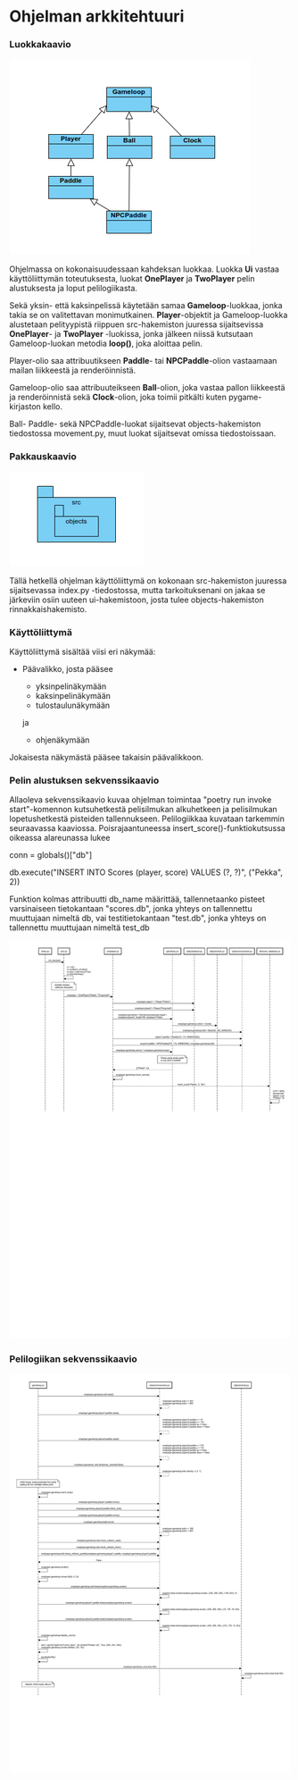 # Ohjelman arkkitehtuuri

### Luokkakaavio
![Luokkakaavio](./kuvat/luokka.png)

Ohjelmassa on kokonaisuudessaan kahdeksan luokkaa. Luokka <strong>Ui</strong> vastaa käyttöliittymän toteutuksesta, luokat <strong>OnePlayer</strong> ja <strong>TwoPlayer</strong> pelin alustuksesta ja loput pelilogiikasta.

Sekä yksin- että kaksinpelissä käytetään samaa <strong>Gameloop</strong>-luokkaa, jonka takia se on valitettavan monimutkainen. <strong>Player</strong>-objektit ja Gameloop-luokka alustetaan pelityypistä riippuen src-hakemiston juuressa sijaitsevissa <strong>OnePlayer</strong>- ja <strong>TwoPlayer</strong> -luokissa, jonka jälkeen niissä kutsutaan Gameloop-luokan metodia <strong>loop()</strong>, joka aloittaa pelin. 

Player-olio saa attribuutikseen <strong>Paddle</strong>- tai <strong>NPCPaddle</strong>-olion vastaamaan mailan liikkeestä ja renderöinnistä.

Gameloop-olio saa attribuuteikseen <strong>Ball</strong>-olion, joka vastaa pallon liikkeestä ja renderöinnistä sekä <strong>Clock</strong>-olion, joka toimii pitkälti kuten pygame-kirjaston kello.

Ball- Paddle- sekä NPCPaddle-luokat sijaitsevat objects-hakemiston tiedostossa movement.py, muut luokat sijaitsevat omissa tiedostoissaan.

### Pakkauskaavio
![Pakkauskaavio](./kuvat/pakkaus.png)

Tällä hetkellä ohjelman käyttöliittymä on kokonaan src-hakemiston juuressa sijaitsevassa index.py -tiedostossa, mutta tarkoituksenani on jakaa se järkeviin osiin uuteen ui-hakemistoon, josta tulee objects-hakemiston rinnakkaishakemisto.

### Käyttöliittymä

Käyttöliittymä sisältää viisi eri näkymää:

- Päävalikko, josta pääsee
  - yksinpelinäkymään
  - kaksinpelinäkymään
  - tulostaulunäkymään
 
  ja
  - ohjenäkymään

Jokaisesta näkymästä pääsee takaisin päävalikkoon.

### Pelin alustuksen sekvenssikaavio

Allaoleva sekvenssikaavio kuvaa ohjelman toimintaa "poetry run invoke start"-komennon kutsuhetkestä pelisilmukan alkuhetkeen ja pelisilmukan lopetushetkestä pisteiden tallennukseen. Pelilogiikkaa kuvataan tarkemmin seuraavassa kaaviossa. Poisrajaantuneessa insert_score()-funktiokutsussa oikeassa alareunassa lukee 

conn = globals()["db"]

db.execute("INSERT INTO Scores
(player, score) VALUES (?, ?)",
("Pekka", 2))

Funktion kolmas attribuutti db_name määrittää, tallennetaanko pisteet varsinaiseen tietokantaan "scores.db", jonka yhteys on tallennettu muuttujaan nimeltä db, vai testitietokantaan "test.db", jonka yhteys on tallennettu muuttujaan nimeltä test_db

![Sekvenssikaavio](./kuvat/sekvenssikaavio1.jpg)

### Pelilogiikan sekvenssikaavio
![Sekvenssikaavio](./kuvat/sekvenssikaavio2.jpg)
